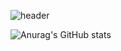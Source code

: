 <!--
**cuteNK/cuteNK** is a ✨ _special_ ✨ repository because its `README.md` (this file) appears on your GitHub profile.

Here are some ideas to get you started:

- 🔭 I’m currently working on ...
- 🌱 I’m currently learning ...
- 👯 I’m looking to collaborate on ...
- 🤔 I’m looking for help with ...
- 💬 Ask me about ...
- 📫 How to reach me: ...
- 😄 Pronouns: ...
- ⚡ Fun fact: ...
-->
![header](https://capsule-render.vercel.app/api?customColorList=0,2,2,5,30&type=cylinder&height=300&section=header&text=Park%20Nakyung&fontSize=90&animation=blinking)


![Anurag's GitHub stats](https://github-readme-stats.vercel.app/api?username=cuteNK&show_icons=true&theme=omni)

